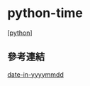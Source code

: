 # python-time

[[python]]

## 參考連結

[date-in-yyyymmdd](https://importpython.blogspot.com/2009/12/how-to-get-todays-date-in-yyyymmdd.html)

[//begin]: # "Autogenerated link references for markdown compatibility"
[python]: python.md "Python"
[//end]: # "Autogenerated link references"